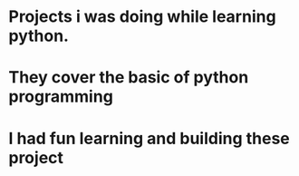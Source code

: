 # Projects i was doing while learning python.

# They cover the basic of python programming

# I had fun learning and building these project
